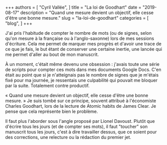 +++
authors = [
    "Cyril Vallée",
]
title = "La loi de Goodhart"
date = "2019-08-17"
description = "Quand une mesure devient un objectif, elle cesse d'être une bonne mesure."
slug = "la-loi-de-goodhart"
categories = [
    "blog",
]
+++

J'ai pris l'habitude de compter le nombre de mots (ou de signes, selon qu'on mesure à la française ou à l'anglo-saxonne) lors de mes sessions d'écriture. Cela me permet de marquer mes progrès et d'avoir une trace de ce que je fais, le but étant de conserver une certaine inertie, une lancée qui me permet d'aller au bout de mon manuscrit.  

À un moment, c'était même devenu une obsession : j'avais toute une série de scripts pour compter ces mots dans mes documents Google Docs. C'en était au point que si je n'atteignais pas le nombre de signes que je m'étais fixé pour ma journée, je ressentais une culpabilité qui pouvait me bloquer par la suite.
Totalement contre productif.  

« Quand une mesure devient un objectif, elle cesse d'être une bonne mesure. » Je suis tombé sur ce principe, souvent attribué à l'économiste Charles Goodhart, lors de la lecture de Atomic habits de James Clear. Je pense que cela représente bien le problème.  

Il faut plus l'aborder sous l'angle proposé par Lionel Davoust. Plutôt que d'écrire tous les jours (et de compter ses mots), il faut "toucher" son manuscrit tous les jours, c'est à dire travailler dessus, que ce soient pour des corrections, une relecture ou la rédaction du premier jet.